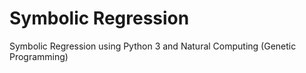 # Symbolic Regression

Symbolic Regression using Python 3 and Natural Computing (Genetic Programming)
